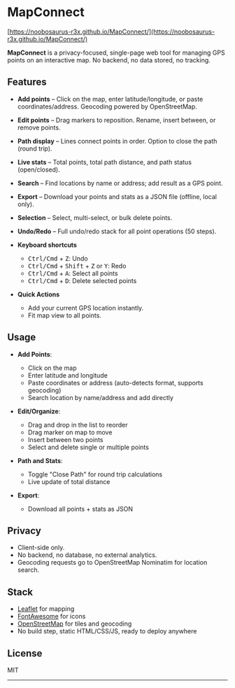 # MapConnect

[https://noobosaurus-r3x.github.io/MapConnect/](https://noobosaurus-r3x.github.io/MapConnect/)

**MapConnect** is a privacy-focused, single-page web tool for managing GPS points on an interactive map.
No backend, no data stored, no tracking.

## Features

* **Add points** – Click on the map, enter latitude/longitude, or paste coordinates/address. Geocoding powered by OpenStreetMap.
* **Edit points** – Drag markers to reposition. Rename, insert between, or remove points.
* **Path display** – Lines connect points in order. Option to close the path (round trip).
* **Live stats** – Total points, total path distance, and path status (open/closed).
* **Search** – Find locations by name or address; add result as a GPS point.
* **Export** – Download your points and stats as a JSON file (offline, local only).
* **Selection** – Select, multi-select, or bulk delete points.
* **Undo/Redo** – Full undo/redo stack for all point operations (50 steps).
* **Keyboard shortcuts**

  * <kbd>Ctrl/Cmd</kbd> + <kbd>Z</kbd>: Undo
  * <kbd>Ctrl/Cmd</kbd> + <kbd>Shift</kbd> + <kbd>Z</kbd> or <kbd>Y</kbd>: Redo
  * <kbd>Ctrl/Cmd</kbd> + <kbd>A</kbd>: Select all points
  * <kbd>Ctrl/Cmd</kbd> + <kbd>D</kbd>: Delete selected points
* **Quick Actions**

  * Add your current GPS location instantly.
  * Fit map view to all points.

## Usage

* **Add Points**:

  * Click on the map
  * Enter latitude and longitude
  * Paste coordinates or address (auto-detects format, supports geocoding)
  * Search location by name/address and add directly
* **Edit/Organize**:

  * Drag and drop in the list to reorder
  * Drag marker on map to move
  * Insert between two points
  * Select and delete single or multiple points
* **Path and Stats**:

  * Toggle "Close Path" for round trip calculations
  * Live update of total distance
* **Export**:

  * Download all points + stats as JSON

## Privacy

* Client-side only.
* No backend, no database, no external analytics.
* Geocoding requests go to OpenStreetMap Nominatim for location search.

## Stack

* [Leaflet](https://leafletjs.com/) for mapping
* [FontAwesome](https://fontawesome.com/) for icons
* [OpenStreetMap](https://www.openstreetmap.org/) for tiles and geocoding
* No build step, static HTML/CSS/JS, ready to deploy anywhere

## License

MIT

---
